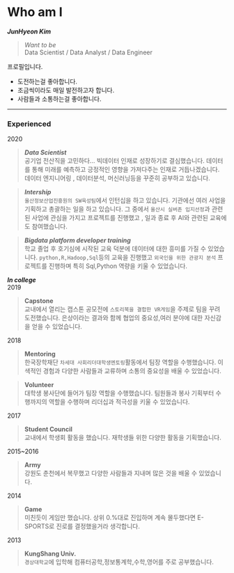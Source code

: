 
# Who am I

***JunHyeon Kim*** 

> *Want to be*<br> 
 Data Scientist / Data Analyst / Data Engineer


  프로필입니다.

* 도전하는걸 좋아합니다. 
* 조금씩이라도 매일 발전하고자 합니다.
* 사람들과 소통하는걸 좋아합니다.

---
### Experienced 

2020
>***Data Scientist***<br>
공기업 전산직을 고민하다... 빅데이터 인재로 성장하기로 결심했습니다. 데이터를 통해 미래를 예측하고 긍정적인 영향을 가져다주는 인재로 거듭나겠습니다. 데이터 엔지니어링 , 데이터분석, 머신러닝등을 꾸준히 공부하고 있습니다.

>***Intership***<br>
 `울산정보산업진흥원의 SW육성팀`에서 인턴십을 하고 있습니다. 기관에선 여러 사업을 기획하고 총괄하는 일을 하고 있습니다. 그 중에서 `울산시 실버존 입지선정`과 관련된 사업에 관심을 가지고  프로젝트를 진행했고 , 일과 종료 후 AI와 관련된 교육에도 참여했습니다.

>***Bigdata platform developer training***<br>
 학교 졸업 후 호기심에 시작된 교육 덕분에 데이터에 대한 흥미를 가질 수 있었습니다. 
 `python,R,Hadoop,Sql`등의 교육을 진행했고 ```외국인을 위한 관광지 분석``` 프로젝트를 진행하며 특히 Sql,Python 역량을 키울 수 있었습니다.

 ***In college***<br>
2019
>**Capstone**<br>
 교내에서 열리는 캡스톤 공모전에 ```스토리북을 결합한 VR게임```을 주제로 팀을 꾸려 도전했습니다.
 은상이라는 결과와 함께 협업의 중요성,여러 분야에 대한 자신감을 얻을 수 있었습니다.

2018
>**Mentoring**<br>
한국장학재단 `차세대 사회리더대학생멘토링`활동에서 팀장 역할을 수행했습니다.
이색적인 경험과 다양한 사람들과 교류하며 소통의 중요성을 배울 수 있었습니다.

>**Volunteer**<br>
대학생 봉사단에 들어가 팀장 역할을 수행했습니다.
팀원들과 봉사 기획부터 수행까지의 역할을 수행하며 리더십과 적극성을 키울 수 있었습니다.

2017
>**Student Council**<br>
교내에서 학생회 활동을 했습니다.
재학생들 위한 다양한 활동을 기획했습니다. 
  
2015~2016
>**Army**<br>
강원도 춘천에서 복무했고 다양한 사람들과 지내며 많은 것을 배울 수 있었습니다.

2014
>**Game**<br>
미친듯이 게임만 했습니다.
상위 0.%대로 진입하며 계속 몰두했다면 E-SPORTS로 진로를 결정했을거라 생각합니다.

2013
>**KungShang Univ.**<br>
`경상대학교`에 입학해 컴퓨터공학,정보통계학,수학,영어를 주로 공부했습니다.

